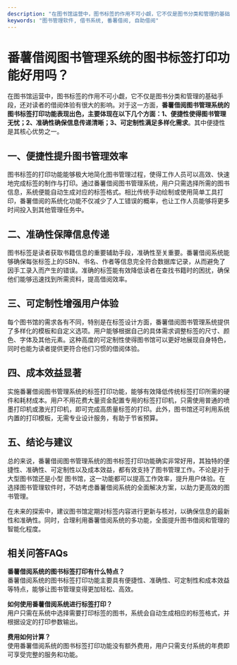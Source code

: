 ```yaml
---
description: "在图书馆运营中，图书标签的作用不可小觑，它不仅是图书分类和管理的基础手段，还对读者的借阅体验有很大的影响。对于这一方面，**番薯借阅图书管理系统的图书标签打印功能表现出色，主要体现在以下几个方面：1、便捷性使得图书管理无忧；2、准确性确保信息传递清晰；3、可定制性满足多样化需求**。其中便捷性是其核心优势之一。"
keywords: "图书管理软件, 借书系统, 番薯借阅, 自助借阅"
---
```

# 番薯借阅图书管理系统的图书标签打印功能好用吗？

在图书馆运营中，图书标签的作用不可小觑，它不仅是图书分类和管理的基础手段，还对读者的借阅体验有很大的影响。对于这一方面，**番薯借阅图书管理系统的图书标签打印功能表现出色，主要体现在以下几个方面：1、便捷性使得图书管理无忧；2、准确性确保信息传递清晰；3、可定制性满足多样化需求**。其中便捷性是其核心优势之一。

## 一、便捷性提升图书管理效率

图书标签的打印功能能够极大地简化图书管理过程，使得工作人员可以高效、快速地完成标签的制作与打印。通过番薯借阅图书管理系统，用户只需选择所需的图书信息，系统便能自动生成对应的标签格式。相比传统手动绘制或使用简单工具打印，番薯借阅的系统化功能不仅减少了人工错误的概率，也让工作人员能够将更多时间投入到其他管理任务中。

## 二、准确性保障信息传递

图书标签是读者获取书籍信息的重要辅助手段，准确性至关重要。番薯借阅系统能够确保每张标签上的ISBN、书名、作者等信息完全符合数据库记录，从而避免了因手工录入而产生的错误。准确的标签能有效降低读者在查找书籍时的困扰，确保他们能够迅速找到所需资料，提高借阅效率。

## 三、可定制性增强用户体验

每个图书馆的需求各有不同，特别是在标签设计方面，番薯借阅图书管理系统提供了多样化的模板和自定义选项。用户能够根据自己的具体需求调整标签的尺寸、颜色、字体及其他元素。这种高度的可定制性使得图书馆可以更好地展现自身特色，同时也能为读者提供更符合他们习惯的借阅体验。

## 四、成本效益显著

实施番薯借阅图书管理系统的标签打印功能，能够有效降低传统标签打印所需的硬件和耗材成本。用户不用花费大量资金配置专用的标签打印机，只需使用普通的喷墨打印机或激光打印机，即可完成高质量标签的打印。此外，图书馆还可利用系统内置的打印模板，无需专业设计服务，有助于节省预算。

## 五、结论与建议

总的来说，番薯借阅图书管理系统的图书标签打印功能确实非常好用，其独特的便捷性、准确性、可定制性以及成本效益，都有效支持了图书管理工作。不论是对于大型图书馆还是小型 图书馆，这一功能都可以提高工作效率，提升用户体验。在选择图书管理软件时，不妨考虑番薯借阅系统的全面解决方案，以助力更高效的图书管理。

在未来的探索中，建议图书馆定期对标签内容进行更新与核对，以确保信息的最新性和准确性。同时，合理利用番薯借阅系统的多功能，全面提升图书借阅和管理的智能化程度。

## 相关问答FAQs

**番薯借阅系统的图书标签打印有什么特点？**  
番薯借阅系统的图书标签打印功能主要具有便捷性、准确性、可定制性和成本效益等特点，能够让图书管理变得更加轻松、高效。

**如何使用番薯借阅系统进行标签打印？**  
用户只需在系统中选择需要打印标签的图书，系统会自动生成相应的标签格式，并根据设定的打印参数输出。

**费用如何计算？**  
使用番薯借阅系统的图书标签打印功能没有额外费用，用户只需支付系统的年费即可享受完整的服务和功能。
